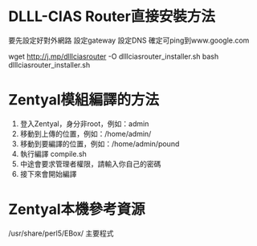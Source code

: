 DLLL-CIAS Router直接安裝方法
===============

要先設定好對外網路
設定gateway
設定DNS
確定可ping到www.google.com

wget http://j.mp/dlllciasrouter -O dlllciasrouter_installer.sh
bash dlllciasrouter_installer.sh

Zentyal模組編譯的方法
===============

1. 登入Zentyal，身分非root，例如：admin
2. 移動到上傳的位置，例如：/home/admin/
3. 移動到要編譯的位置，例如：/home/admin/pound
4. 執行編譯 compile.sh
5. 中途會要求管理者權限，請輸入你自己的密碼
6. 接下來會開始編譯

Zentyal本機參考資源
==============
/usr/share/perl5/EBox/ 主要程式

